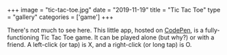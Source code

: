 +++
image = "tic-tac-toe.jpg"
date = "2019-11-19"
title = "Tic Tac Toe"
type = "gallery"
categories = ['game']
+++

There's not much to see here. This little app, hosted on [CodePen](https://cdpn.io/robpetrin/debug/ExVqbGJ), is a fully-functioning Tic Tac Toe game. It can be played alone (but why?) or with a friend. A left-click (or tap) is X, and a right-click (or long tap) is O.